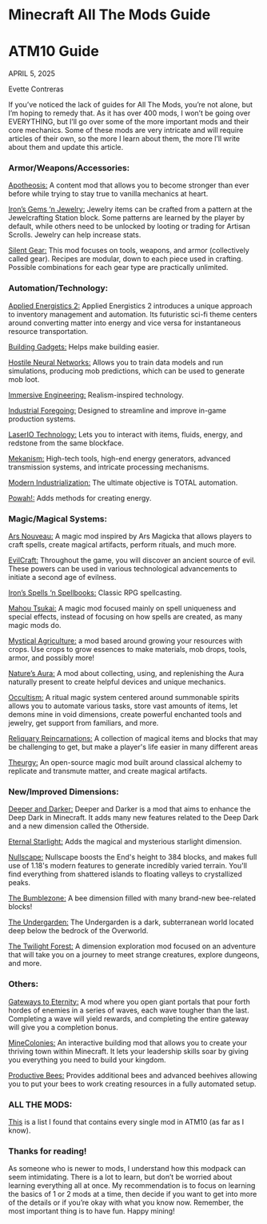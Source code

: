 # Minecraft All The Mods Guide
# ATM10 Guide

APRIL 5, 2025

Evette Contreras

If you’ve noticed the lack of guides for All The Mods, you’re not alone, but I’m hoping to remedy that. As it has over 400 mods, I won’t be going over EVERYTHING, but I’ll go over some of the more important mods and their core mechanics. Some of these mods are very intricate and will require articles of their own, so the more I learn about them, the more I’ll write about them and update this article.

### Armor/Weapons/Accessories:

[Apotheosis:](https://www.curseforge.com/minecraft/mc-mods/apotheosis) A content mod that allows you to become stronger than ever before while trying to stay true to vanilla mechanics at heart.

[Iron’s Gems ‘n Jewelry:](https://www.curseforge.com/minecraft/mc-mods/irons-jewelry) Jewelry items can be crafted from a pattern at the Jewelcrafting Station block. Some patterns are learned by the player by default, while others need to be unlocked by looting or trading for Artisan Scrolls. Jewelry can help increase stats.

[Silent Gear:](https://www.curseforge.com/minecraft/mc-mods/silent-gear) This mod focuses on tools, weapons, and armor (collectively called gear). Recipes are modular, down to each piece used in crafting. Possible combinations for each gear type are practically unlimited.

### Automation/Technology:

[Applied Energistics 2:](https://www.curseforge.com/minecraft/mc-mods/applied-energistics-2) Applied Energistics 2 introduces a unique approach to inventory management and automation. Its futuristic sci-fi theme centers around converting matter into energy and vice versa for instantaneous resource transportation.

[Building Gadgets:](https://www.curseforge.com/minecraft/mc-mods/building-gadgets) Helps make building easier.

[Hostile Neural Networks:](https://www.curseforge.com/minecraft/mc-mods/hostile-neural-networks) Allows you to train data models and run simulations, producing mob predictions, which can be used to generate mob loot.

[Immersive Engineering:](https://www.curseforge.com/minecraft/mc-mods/immersive-engineering) Realism-inspired technology.

[Industrial Foregoing:](https://www.curseforge.com/minecraft/mc-mods/industrial-foregoing) Designed to streamline and improve in-game production systems.

[LaserIO Technology:](https://www.curseforge.com/minecraft/mc-mods/laserio) Lets you to interact with items, fluids, energy, and redstone from the same blockface.

[Mekanism:](https://www.curseforge.com/minecraft/mc-mods/mekanism) High-tech tools, high-end energy generators, advanced transmission systems, and intricate processing mechanisms.

[Modern Industrialization:](https://www.curseforge.com/minecraft/mc-mods/modern-industrialization) The ultimate objective is TOTAL automation.

[Powah!:](https://www.curseforge.com/minecraft/mc-mods/powah-rearchitected) Adds methods for creating energy.

### Magic/Magical Systems:

[Ars Nouveau:](https://www.curseforge.com/minecraft/mc-mods/ars-nouveau) A magic mod inspired by Ars Magicka that allows players to craft spells, create magical artifacts, perform rituals, and much more.

[EvilCraft:](https://www.curseforge.com/minecraft/mc-mods/evilcraft) Throughout the game, you will discover an ancient source of evil. These powers can be used in various technological advancements to initiate a second age of evilness.

[Iron’s Spells ‘n Spellbooks:](https://www.curseforge.com/minecraft/mc-mods/irons-spells-n-spellbooks) Classic RPG spellcasting.

[Mahou Tsukai:](https://www.curseforge.com/minecraft/mc-mods/mahou-tsukai) A magic mod focused mainly on spell uniqueness and special effects, instead of focusing on how spells are created, as many magic mods do.

[Mystical Agriculture:](https://www.curseforge.com/minecraft/mc-mods/mystical-agriculture) a mod based around growing your resources with crops. Use crops to grow essences to make materials, mob drops, tools, armor, and possibly more!

[Nature’s Aura:](https://www.curseforge.com/minecraft/mc-mods/natures-aura) A mod about collecting, using, and replenishing the Aura naturally present to create helpful devices and unique mechanics.

[Occultism:](https://www.curseforge.com/minecraft/mc-mods/occultism) A ritual magic system centered around summonable spirits allows you to automate various tasks, store vast amounts of items, let demons mine in void dimensions, create powerful enchanted tools and jewelry, get support from familiars, and more.

[Reliquary Reincarnations:](https://www.curseforge.com/minecraft/mc-mods/reliquary-reincarnations) A collection of magical items and blocks that may be challenging to get, but make a player's life easier in many different areas

[Theurgy:](https://www.curseforge.com/minecraft/mc-mods/theurgy) An open-source magic mod built around classical alchemy to replicate and transmute matter, and create magical artifacts.

### New/Improved Dimensions:

[Deeper and Darker:](https://www.curseforge.com/minecraft/mc-mods/deeperdarker) Deeper and Darker is a mod that aims to enhance the Deep Dark in Minecraft. It adds many new features related to the Deep Dark and a new dimension called the Otherside.

[Eternal Starlight:](https://www.curseforge.com/minecraft/mc-mods/eternal-starlight) Adds the magical and mysterious starlight dimension.

[Nullscape:](https://www.curseforge.com/minecraft/mc-mods/nullscape) Nullscape boosts the End's height to 384 blocks, and makes full use of 1.18's modern features to generate incredibly varied terrain. You'll find everything from shattered islands to floating valleys to crystallized peaks.

[The Bumblezone:](https://www.curseforge.com/minecraft/mc-mods/the-bumblezone-forge) A bee dimension filled with many brand-new bee-related blocks!

[The Undergarden:](https://www.curseforge.com/minecraft/mc-mods/the-undergarden) The Undergarden is a dark, subterranean world located deep below the bedrock of the Overworld.

[The Twilight Forest:](https://www.curseforge.com/minecraft/mc-mods/the-twilight-forest) A dimension exploration mod focused on an adventure that will take you on a journey to meet strange creatures, explore dungeons, and more.

### Others:

[Gateways to Eternity:](https://www.curseforge.com/minecraft/mc-mods/gateways-to-eternity) A mod where you open giant portals that pour forth hordes of enemies in a series of waves, each wave tougher than the last.  Completing a wave will yield rewards, and completing the entire gateway will give you a completion bonus.

[MineColonies:](https://www.curseforge.com/minecraft/mc-mods/minecolonies) An interactive building mod that allows you to create your thriving town within Minecraft. It lets your leadership skills soar by giving you everything you need to build your kingdom.

[Productive Bees:](https://www.curseforge.com/minecraft/mc-mods/productivebees) Provides additional bees and advanced beehives allowing you to put your bees to work creating resources in a fully automated setup.

### ALL THE MODS:

[This](https://www.modpackindex.com/modpack/85233/all-the-mods-10-atm10) is a list I found that contains every single mod in ATM10 (as far as I know).

### Thanks for reading!

As someone who is newer to mods, I understand how this modpack can seem intimidating. There is a lot to learn, but don’t be worried about learning everything all at once. My recommendation is to focus on learning the basics of 1 or 2 mods at a time, then decide if you want to get into more of the details or if you’re okay with what you know now. Remember, the most important thing is to have fun. Happy mining!
